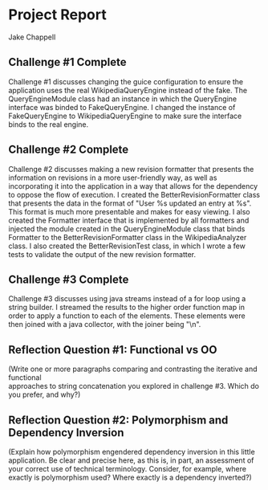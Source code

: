 # Project Report

Jake Chappell

## Challenge #1 Complete

Challenge #1 discusses changing the guice configuration to ensure
the application uses the real WikipediaQueryEngine instead of the fake. The 
QueryEngineModule class had an instance in which the QueryEngine interface was binded 
to FakeQueryEngine. I changed the instance of FakeQueryEngine to WikipediaQueryEngine to 
make sure the interface binds to the real engine.

## Challenge #2 Complete

Challenge #2 discusses making a new revision formatter that presents the information
on revisions in a more user-friendly way, as well as incorporating it into the 
application in a way that allows for the dependency to oppose the flow of execution. 
I created the BetterRevisionFormatter class that presents the data in the format of 
"User %s updated an entry at %s". This format is much more presentable and makes 
for easy viewing. I also created the Formatter interface that is implemented by all
formatters and injected the module created in the QueryEngineModule class that binds 
Formatter to the BetterRevisionFormatter class in the WikipediaAnalyzer class. I also 
created the BetterRevisionTest class, in which I wrote a few tests to validate the 
output of the new revision formatter.

## Challenge #3 Complete

Challenge #3 discusses using java streams instead of a for loop using a string
builder. I streamed the results to the higher order function map in order to apply
a function to each of the elements. These elements were then joined with a java
collector, with the joiner being "\n".

## Reflection Question #1: Functional vs OO

(Write one or more paragraphs comparing and contrasting the iterative and functional  
approaches to string concatenation you explored in challenge #3. Which do you
prefer, and why?)

## Reflection Question #2: Polymorphism and Dependency Inversion

(Explain how polymorphism engendered dependency inversion in this little
application. Be clear and precise here, as this is, in part, an assessment of
your correct use of technical terminology.
Consider, for example, where exactly is polymorphism used?
Where exactly is a dependency inverted?)

